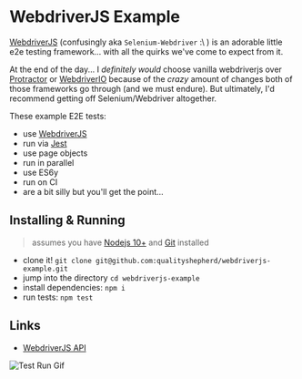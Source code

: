 
# WebdriverJS Example

[WebdriverJS](https://www.selenium.dev/documentation) (confusingly aka `Selenium-Webdriver` :\ ) is an adorable little e2e testing framework... with all the quirks we've come to expect from it.

At the end of the day... I _definitely would_ choose vanilla webdriverjs over [Protractor](https://github.com/qualityshepherd/protractor-example) or [WebdriverIO](https://github.com/qualityshepherd/wdio-example) because of the _crazy_ amount of changes both of those frameworks go through (and we must endure). But ultimately, I'd recommend getting off Selenium/Webdriver altogether.

These example E2E tests:
  - use [WebdriverJS](https://www.npmjs.com/package/selenium-webdriver)
  - run via [Jest](https://jestjs.io/)
  - use page objects
  - run in parallel
  - use ES6y
  - run on CI
  - are a bit silly but you'll get the point...

## Installing & Running
> assumes you have [Nodejs 10+](https://nodejs.org/en) and [Git](https://git-scm.com/downloads) installed
- clone it! `git clone git@github.com:qualityshepherd/webdriverjs-example.git`
- jump into the directory `cd webdriverjs-example`
- install dependencies: `npm i`
- run tests: `npm test`

## Links
- [WebdriverJS API](https://seleniumhq.github.io/selenium/docs/api/javascript/module/selenium-webdriver/index.html)

![Test Run Gif](https://qualityshepherd.com/screencasts/webdriverjs-example.gif)
